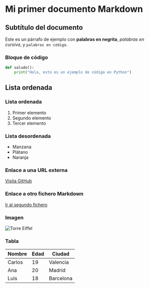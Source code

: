 # Mi primer documento Markdown
## Subtítulo del documento

Este es un párrafo de ejemplo con **palabras en negrita**, *palabras en cursiva*, y `palabras en código`.

### Bloque de código
```python
def saludo():
    print("Hola, esto es un ejemplo de código en Python")
```



## Lista ordenada

### Lista ordenada
1. Primer elemento
2. Segundo elemento
3. Tercer elemento

### Lista desordenada
- Manzana
- Plátano
- Naranja

### Enlace a una URL externa
[Visita GitHub](https://github.com)

### Enlace a otro fichero Markdown
[Ir al segundo fichero](misegundomd.md)

### Imagen
![Torre Eiffel](https://upload.wikimedia.org/wikipedia/commons/thumb/d/d2/Eiffelturm.JPG/960px-Eiffelturm.JPG)

### Tabla
| Nombre | Edad | Ciudad |
|--------|------|--------|
| Carlos | 19   | Valencia |
| Ana    | 20   | Madrid   |
| Luis   | 18   | Barcelona |
